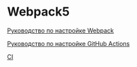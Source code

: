 # Webpack5

[Руководство по настройке Webpack](https://webpack.js.org/guides/)

[Руководство по настройке GitHub Actions](https://docs.github.com/en/actions/quickstart)

[CI](https://github.com/Cesaress/ahj-homework-1.1/actions/workflows/web.yml/badge.svg)
